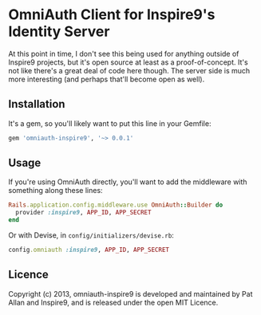 # OmniAuth Client for Inspire9's Identity Server

At this point in time, I don't see this being used for anything outside of Inspire9 projects, but it's open source at least as a proof-of-concept. It's not like there's a great deal of code here though. The server side is much more interesting (and perhaps that'll become open as well).

## Installation

It's a gem, so you'll likely want to put this line in your Gemfile:

```ruby
gem 'omniauth-inspire9', '~> 0.0.1'
```

## Usage

If you're using OmniAuth directly, you'll want to add the middleware with something along these lines:

```ruby
Rails.application.config.middleware.use OmniAuth::Builder do
  provider :inspire9, APP_ID, APP_SECRET
end
```

Or with Devise, in `config/initializers/devise.rb`:

```ruby
config.omniauth :inspire9, APP_ID, APP_SECRET
```

## Licence

Copyright (c) 2013, omniauth-inspire9 is developed and maintained by Pat Allan and Inspire9, and is released under the open MIT Licence.
